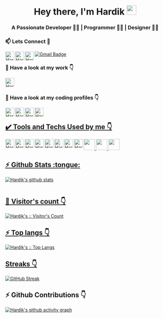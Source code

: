 <!-- ### Hi there 👋 -->
<h1 align="center">Hey there, I'm Hardik <img src="./gif/Hi.gif" height="30px" width="30px"></h1>
<h3 align="center">A Passionate Developer 👨‍💻 | Programmer 👨‍💻 | Designer 👨‍🎨</h3>
<!-- <img src = "./pngs/Banner.png" style="max-width:100%;"/> -->
<h3>📫 Lets Connect 🤝</h3>
<a href="https://www.linkedin.com/in/harryy0112/">
  <img align="left" alt="Hardik's Linkedin" width="28px" src="./svgs/linkedin.svg" />
</a>
<a href="https://www.facebook.com/harryy0112/">
  <img align="left" alt="Hardik's Facebook" width="28px" src="./svgs/facebook.svg" />
</a>
<a href="https://www.instagram.com/x.hardik.xx/">
  <img align="left" alt="Hardik's Instagram" width="28px" src="./svgs/instagram.svg" />
</a>

[![Gmail Badge](https://img.shields.io/badge/-agarwalhardik562@gmail.com-c14438?style=flat-square&logo=Gmail&logoColor=white&link=mailto:agarwalhardik562@gmail.com)](mailto:agarwalhardik562@gmail.com)


<h3>🔭 Have a look at my work 👇</h3>
<a href="https://github.com/harryy0112">
  <img alt="Hardik's Github" width="28px" src="./pngs/github.png" />
</a>

<h3>🌱 Have a look at my coding profiles 👇</h3>
<a href="https://www.hackerrank.com/harryy_0112">
  <img align="left" alt="Hardik's Hackerrank" width="28px" src="./svgs/hackerrank.svg" />
</a>
<a href="https://www.codechef.com/users/harryy_0112">
  <img align="left" alt="Hardik's Codechef" width="28px" src="./pngs/codechef.png" />
</a>
<a href="https://codeforces.com/profile/Arcturus">
  <img align="left" alt="Hardik's Codeforces" width="28px" src="./pngs/codeforces.png" />
</a>
<a href="https://leetcode.com/harryy_0112/">
  <img align="left" alt="Hardik's Leetcode" width="28px" src="./pngs/leetCode.png" />
<br/>

<h2> ✔️ Tools and Techs Used by me 👇</h2>
<img align="left" alt="Hardik's C++" width="28px" src="./svgs/c.svg" />
 <img src = "https://img.icons8.com/dusk/2x/python.png" width="35px"/>
<img align="left" alt="Hardik's vs" width="28px" src="./svgs/vs.svg" />
<img src="https://img.icons8.com/color/64/000000/git.png" width="35px"/>
<img align="left" alt="Hardik's HTML" width="28px" src="./svgs/HTML.svg" />
<img align="left" alt="Hardik's CSS" width="28px" src="./pngs/CSS3.svg.png" />
<img align="left" alt="Hardik's JS" width="28px" src="./pngs/js.png" />
 <!-- <img src="https://img.icons8.com/color/64/000000/typescript.png"/> -->
<img align="left" alt="Hardik's React" width="28px" src="./svgs/react.svg" />
<img align="left" alt="Hardik's Node" width="28px" src="./pngs/node.png" />
<img src = "https://img.icons8.com/color/2x/mongodb.png" width="35px"/>
<img align="left" alt="Hardik's Firebase" width="28px" src="./pngs/firebase.png" />

<br/>
  
<h2>⚡ Github Stats :tongue:</h2>

<a href="https://github.com/harryy0112">
 <img align="center" src="https://github-readme-stats.vercel.app/api?username=harryy0112&show_icons=true&theme=nord&line_height=27" alt="Hardik's github stats"/>
<br/>
<br/>

<h2>👯 Visitor's count 👇</h2>

<p><img src="https://profile-counter.glitch.me/%7Bharryy0112%7D/count.svg" alt="Hardik's :: Visitor's Count" /></p>

<h2>⚡ Top langs 👇</h2>

<p><img src="https://github-readme-stats.vercel.app/api/top-langs/?username=harryy0112&langs_count=10&theme=nord&layout=compact" alt="Hardik's :: Top Langs" /></p>

<h2> Streaks 👇</h2>

[![GitHub Streak](http://github-readme-streak-stats.herokuapp.com?user=harryy0112&theme=nord&date_format=M%20j%5B%2C%20Y%5D)](https://git.io/streak-stats)

<h2>⚡ Github Contributions 👇</h2>

[![Hardik's github activity graph](https://activity-graph.herokuapp.com/graph?username=harryy0112&theme=nord)](https://git.io/Harry-dotc)

<!--
**harryy0112/harryy0112** is a ✨ _special_ ✨ repository because its `README.md` (this file) appears on your GitHub profile.

Here are some ideas to get you started:

- 🔭 I’m currently working on ...
- 🌱 I’m currently learning ...
- 👯 I’m looking to collaborate on ...
- 🤔 I’m looking for help with ...
- 💬 Ask me about ...
- 📫 How to reach me: ...
- 😄 Pronouns: ...
- ⚡ Fun fact: ...
  -->

